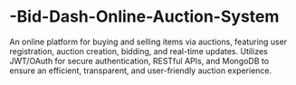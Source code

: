 # -Bid-Dash-Online-Auction-System
An online platform for buying and selling items via auctions, featuring user registration, auction creation, bidding, and real-time updates. Utilizes JWT/OAuth for secure authentication, RESTful APIs, and MongoDB to ensure an efficient, transparent, and user-friendly auction experience.
